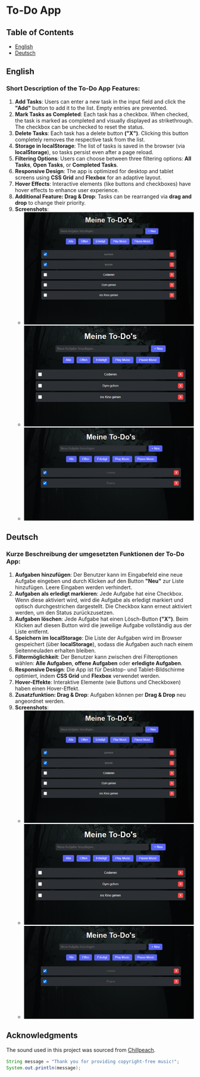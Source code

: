 # To-Do App

## Table of Contents
- [English](#english)
- [Deutsch](#deutsch)

## English

### Short Description of the To-Do App Features:
1. **Add Tasks**: Users can enter a new task in the input field and click the **"Add"** button to add it to the list. Empty entries are prevented.
2. **Mark Tasks as Completed**: Each task has a checkbox. When checked, the task is marked as completed and visually displayed as strikethrough. The checkbox can be unchecked to reset the status.
3. **Delete Tasks**: Each task has a delete button **("X")**. Clicking this button completely removes the respective task from the list.
4. **Storage in localStorage**: The list of tasks is saved in the browser (via **localStorage**), so tasks persist even after a page reload.
5. **Filtering Options**: Users can choose between three filtering options: **All Tasks**, **Open Tasks**, or **Completed Tasks**.
6. **Responsive Design**: The app is optimized for desktop and tablet screens using **CSS Grid** and **Flexbox** for an adaptive layout.
7. **Hover Effects**: Interactive elements (like buttons and checkboxes) have hover effects to enhance user experience.
8. **Additional Feature: Drag & Drop**: Tasks can be rearranged via **drag and drop** to change their priority.
9. **Screenshots**:
   - ![Filter-All](https://github.com/Yousefi313/ToDoList/blob/main/Screenshots/Alle.png)
   - ![Filter-Open](https://github.com/Yousefi313/ToDoList/blob/main/Screenshots/Offen.png)
   - ![Filter-Completed](https://github.com/Yousefi313/ToDoList/blob/main/Screenshots/Erledigt.png)

## Deutsch

### Kurze Beschreibung der umgesetzten Funktionen der To-Do App:
1. **Aufgaben hinzufügen**: Der Benutzer kann im Eingabefeld eine neue Aufgabe eingeben und durch Klicken auf den Button **"Neu"** zur Liste hinzufügen. Leere Eingaben werden verhindert.
2. **Aufgaben als erledigt markieren**: Jede Aufgabe hat eine Checkbox. Wenn diese aktiviert wird, wird die Aufgabe als erledigt markiert und optisch durchgestrichen dargestellt. Die Checkbox kann erneut aktiviert werden, um den Status zurückzusetzen.
3. **Aufgaben löschen**: Jede Aufgabe hat einen Lösch-Button **("X")**. Beim Klicken auf diesen Button wird die jeweilige Aufgabe vollständig aus der Liste entfernt.
4. **Speichern im localStorage**: Die Liste der Aufgaben wird im Browser gespeichert (über **localStorage**), sodass die Aufgaben auch nach einem Seitenneuladen erhalten bleiben.
5. **Filtermöglichkeit**: Der Benutzer kann zwischen drei Filteroptionen wählen: **Alle Aufgaben**, **offene Aufgaben** oder **erledigte Aufgaben**.
6. **Responsive Design**: Die App ist für Desktop- und Tablet-Bildschirme optimiert, indem **CSS Grid** und **Flexbox** verwendet werden.
7. **Hover-Effekte**: Interaktive Elemente (wie Buttons und Checkboxen) haben einen Hover-Effekt.
8. **Zusatzfunktion: Drag & Drop**: Aufgaben können per **Drag & Drop** neu angeordnet werden.
9. **Screenshots**:
   - ![Filter-Alle](https://github.com/Yousefi313/ToDoList/blob/main/Screenshots/Alle.png)
   - ![Filter-Offen](https://github.com/Yousefi313/ToDoList/blob/main/Screenshots/Offen.png)
   - ![Filter-Erledigt](https://github.com/Yousefi313/ToDoList/blob/main/Screenshots/Erledigt.png)

## Acknowledgments

The sound used in this project was sourced from [Chillpeach](https://www.youtube.com/@Chillpeach). 

```java
String message = "Thank you for providing copyright-free music!";
System.out.println(message);
